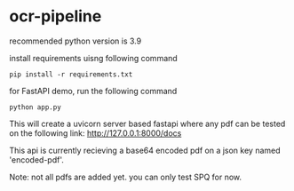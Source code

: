 # ocr-pipeline

recommended python version is 3.9

install requirements uisng following command
~~~
pip install -r requirements.txt
~~~

for FastAPI demo, run the following command

~~~
python app.py
~~~

This will create a uvicorn server based fastapi where any pdf can be tested on the following link:
http://127.0.0.1:8000/docs

This api is currently recieving a base64 encoded pdf on a json key named 'encoded-pdf'.


Note: not all pdfs are added yet. you can only test SPQ for now.
